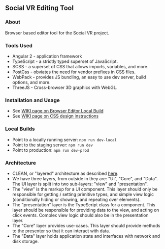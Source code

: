 ## Social VR Editing Tool

### About
Browser based editor tool for the Social VR project.

### Tools Used
* Angular 2 - application framework
* TypeScript - a strictly typed superset of JavaScript.
* SCSS - a superset of CSS that allows imports, variables, and more.
* PostCss - obviates the need for vendor prefixes in CSS files.
* WebPack - provides JS bundling, an easy to use dev server, build options, and more.
* ThreeJS - Cross-browser 3D graphics with WebGL.

### Installation and Usage
- See [WIKI page on Browser Editor Local Build](https://github.com/cmuartfab/social-vr/wiki/Browser-Editor-Local-Build)
- See [WIKI page on CSS design instructions](https://github.com/cmuartfab/social-vr/wiki/Browser-Editor-CSS-Architecture)

### Local Builds
* Point to a locally running server: ```npm run dev-local```
* Point to the staging server: ```npm run dev```
* Point to production: ```npm run dev-prod```

### Architecture
* CLEAN, or "layered" architecture as described [here](https://8thlight.com/blog/uncle-bob/2012/08/13/the-clean-architecture.html).
* We have three layers, from outside in they are: "UI", "Core", and "Data".  The UI layer is split into two sub-layers: "view" and "presentation".
* The "view" is the markup for a UI component. This layer should only be responsible for getting / setting primitive types, and simple view logic (conditionally hiding or showing, and repeating over elements).
* The "presentation" layer is the TypeScript class for a component.  This layer should be responsible for providing data to the view, and acting on click events. Complex view logic should also be in the presentation layer.
* The "Core" layer provides use-cases.  This layer should provide methods to the presenter so that it can interact with data.
* The "Data" layer holds application state and interfaces with network and disk storage.
